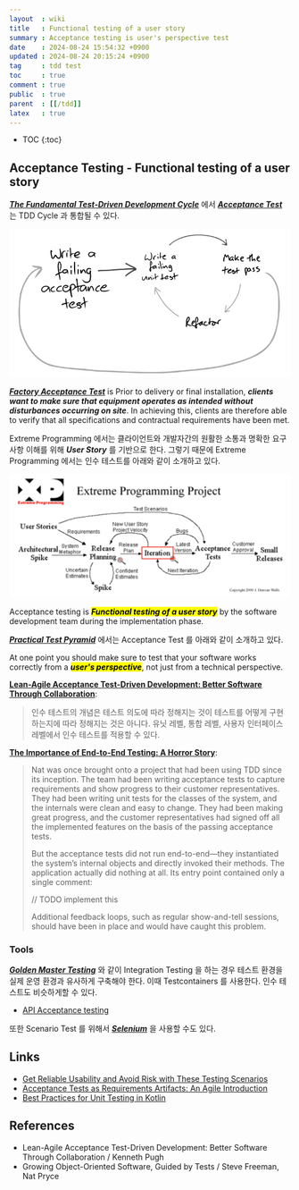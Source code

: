 ```yaml
---
layout  : wiki
title   : Functional testing of a user story
summary : Acceptance testing is user's perspective test
date    : 2024-08-24 15:54:32 +0900
updated : 2024-08-24 20:15:24 +0900
tag     : tdd test
toc     : true
comment : true
public  : true
parent  : [[/tdd]]
latex   : true
---
```

* TOC
{:toc}

## Acceptance Testing - Functional testing of a user story

___[The Fundamental Test-Driven Development Cycle](https://baekjungho.github.io/wiki/tdd/tdd-red-green-refactor/)___ 에서 ___[Acceptance Test](https://en.wikipedia.org/wiki/Acceptance_testing)___ 는 TDD Cycle 과 통합될 수 있다.

![](/resource/wiki/tdd-acceptance-test/inner-and-outer-feedback.png)

___[Factory Acceptance Test](https://archive.md/20130204215825/http://www.tuv.com/en/corporate/business_customers/materials_testing_and_inspection/supply_chain_services/factory_acceptance_test/factory_acceptance_test.jsp#selection-887.0-887.266)___ is Prior to delivery or final installation, ___clients want to make sure that equipment operates as intended without disturbances occurring on site___. In achieving this, clients are therefore able to verify that all specifications and contractual requirements have been met.

Extreme Programming 에서는 클라이언트와 개발자간의 원활한 소통과 명확한 요구사항 이해를 위해 ___User Story___ 를 기반으로 한다. 그렇기 때문에 Extreme Programming 에서는 인수 테스트를 아래와 같이 소개하고 있다.

![](/resource/wiki/tdd-acceptance-test/extreme-programming.png)

Acceptance testing is <mark><em><strong>Functional testing of a user story</strong></em></mark> by the software development team during the implementation phase.

___[Practical Test Pyramid](https://martinfowler.com/articles/practical-test-pyramid.html#acceptance)___ 에서는 Acceptance Test 를 아래와 같이 소개하고 있다.

At one point you should make sure to test that your software works correctly from a <mark><em><strong>user's perspective</strong></em></mark>, not just from a technical perspective.

__[Lean-Agile Acceptance Test-Driven Development: Better Software Through Collaboration](https://www.amazon.com/Lean-Agile-Acceptance-Test-Driven-Development-Collaboration/dp/0321714083)__:

> 인수 테스트의 개념은 테스트 의도에 따라 정해지는 것이 테스트를 어떻게 구현하는지에 따라 정해지는 것은 아니다. 유닛 레벨, 통합 레벨, 사용자 인터페이스 레벨에서 인수 테스트를 적용할 수 있다.

__[The Importance of End-to-End Testing: A Horror Story](https://www.amazon.com/Growing-Object-Oriented-Software-Guided-Tests/dp/0321503627)__:

> Nat was once brought onto a project that had been using TDD since its inception. The team had been writing acceptance tests to capture requirements and show progress to their customer representatives. They had been writing unit tests for the classes of the system, and the internals were clean and easy to change. They had been making great progress, and the customer representatives had signed off all the implemented features on the basis of the passing acceptance tests.
>
> But the acceptance tests did not run end-to-end—they instantiated the system’s internal objects and directly invoked their methods. The application actually did nothing at all. Its entry point contained only a single comment:
> 
> // TODO implement this
> 
> Additional feedback loops, such as regular show-and-tell sessions, should have been in place and would have caught this problem.

### Tools

___[Golden Master Testing](https://baekjungho.github.io/wiki/test/test-characterization/)___ 와 같이 Integration Testing 을 하는 경우 테스트 환경을 실제 운영 환경과 유사하게 구축해야 한다. 이때 Testcontainers 를 사용한다. 인수 테스트도 비슷하게할 수 있다.

- [API Acceptance testing](https://solidstudio.io/blog/api-testing)

또한 Scenario Test 를 위해서 ___[Selenium](https://www.selenium.dev/)___ 을 사용할 수도 있다.

## Links

- [Get Reliable Usability and Avoid Risk with These Testing Scenarios](https://www.panaya.com/blog/testing/testing-scenarios/)
- [Acceptance Tests as Requirements Artifacts: An Agile Introduction](https://agilemodeling.com/artifacts/acceptanceTests.htm)
- [Best Practices for Unit Testing in Kotlin](https://phauer.com/2018/best-practices-unit-testing-kotlin/)

## References

- Lean-Agile Acceptance Test-Driven Development: Better Software Through Collaboration / Kenneth Pugh
- Growing Object-Oriented Software, Guided by Tests / Steve Freeman, Nat Pryce